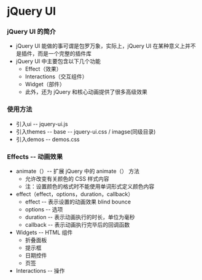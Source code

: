 # jQuery UI
### jQuery UI 的简介
- jQuery UI 能做的事可谓是包罗万象，实际上，jQuery UI 在某种意义上并不是插件，而是一个完整的插件库
- jQuery UI 中主要包含以下几个功能
	- Effect（效果）
	- Interactions（交互组件）
	- Widget（部件）
	- 此外，还为 jQuery 和核心动画提供了很多高级效果

### 使用方法
-  引入ui -- jquery-ui.js
-  引入themes -- base -- jquery-ui.css / imagse(同级目录)
-  引入demos -- demos.css

### Effects -- 动画效果
- animate（）-- 扩展 jQuery 中的 animate（） 方法
	- 允许改变有关颜色的 CSS 样式内容
    - 注：设置颜色的格式时不能使用单词形式定义颜色内容
- effect（effect，options，duration，callback）
   - effect -- 表示设置的动画效果
     blind
     bounce
   - options -- 选项
   - duration -- 表示动画执行的时长，单位为毫秒
   - callback -- 表示动画执行完毕后的回调函数
- Widgets -- HTML 组件
	- 折叠面板
    - 提示框
    - 日期控件
    - 页签
- Interactions -- 操作